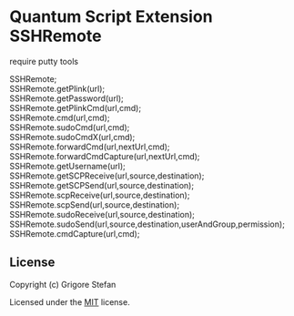 # Quantum Script Extension SSHRemote

require putty tools

SSHRemote;\
SSHRemote.getPlink(url);\
SSHRemote.getPassword(url);\
SSHRemote.getPlinkCmd(url,cmd);\
SSHRemote.cmd(url,cmd);\
SSHRemote.sudoCmd(url,cmd);\
SSHRemote.sudoCmdX(url,cmd);\
SSHRemote.forwardCmd(url,nextUrl,cmd);\
SSHRemote.forwardCmdCapture(url,nextUrl,cmd);\
SSHRemote.getUsername(url);\
SSHRemote.getSCPReceive(url,source,destination);\
SSHRemote.getSCPSend(url,source,destination);\
SSHRemote.scpReceive(url,source,destination);\
SSHRemote.scpSend(url,source,destination);\
SSHRemote.sudoReceive(url,source,destination);\
SSHRemote.sudoSend(url,source,destination,userAndGroup,permission);\
SSHRemote.cmdCapture(url,cmd);

## License

Copyright (c) Grigore Stefan

Licensed under the [MIT](LICENSE) license.
